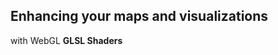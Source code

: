 ## Enhancing your maps and visualizations

with WebGL **GLSL Shaders**

<p>
    
</p>

<canvas class='glslCanvas' data-fragment-url='http://thebookofshaders.com/log/160302022724.frag' width='700px' height='300'></canvas>